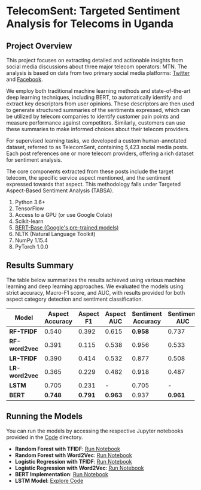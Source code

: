 # TelecomSent: Targeted Sentiment Analysis for Telecoms in Uganda


## Project Overview
This project focuses on extracting detailed and actionable insights from social media discussions about three major telecom operators: MTN. The analysis is based on data from two primary social media platforms: [Twitter](https://twitter.com/) and [Facebook](https://web.facebook.com/).

We employ both traditional machine learning methods and state-of-the-art deep learning techniques, including BERT, to automatically identify and extract key descriptors from user opinions. These descriptors are then used to generate structured summaries of the sentiments expressed, which can be utilized by telecom companies to identify customer pain points and measure performance against competitors. Similarly, customers can use these summaries to make informed choices about their telecom providers.

For supervised learning tasks, we developed a custom human-annotated dataset, referred to as TelecomSent, containing 5,423 social media posts. Each post references one or more telecom providers, offering a rich dataset for sentiment analysis.

The core components extracted from these posts include the target telecom, the specific service aspect mentioned, and the sentiment expressed towards that aspect. This methodology falls under Targeted Aspect-Based Sentiment Analysis (TABSA).

1. Python 3.6+
2. TensorFlow
3. Access to a GPU (or use Google Colab)
4. Scikit-learn
5. [BERT-Base (Google's pre-trained models)](https://github.com/google-research/bert)
6. NLTK (Natural Language Toolkit)
7. NumPy 1.15.4
8. PyTorch 1.0.0

## Results Summary
The table below summarizes the results achieved using various machine learning and deep learning approaches. We evaluated the models using strict accuracy, Macro-F1 score, and AUC, with results provided for both aspect category detection and sentiment classification.

| **Model**        | **Aspect Accuracy** | **Aspect F1** | **Aspect AUC** | **Sentiment Accuracy** | **Sentiment AUC** |
|------------------|---------------------|---------------|----------------|------------------------|-------------------|
| **RF-TFIDF**     | 0.540               | 0.392         | 0.615          | **0.958**              | 0.737             |
| **RF-word2vec**  | 0.391               | 0.115         | 0.538          | 0.956                  | 0.533             |
| **LR-TFIDF**     | 0.390               | 0.414         | 0.532          | 0.877                  | 0.508             |
| **LR-word2vec**  | 0.365               | 0.229         | 0.482          | 0.918                  | 0.487             |
| **LSTM**         | 0.705               | 0.231         | -              | 0.705                  | -                 |
| **BERT**         | **0.748**           | **0.791**     | **0.963**      | 0.937                  | **0.961**         |

## Running the Models
You can run the models by accessing the respective Jupyter notebooks provided in the [Code](https://github.com/davidkabiito/Sentitel/tree/master/Code) directory.

- **Random Forest with TFIDF**: [Run Notebook](https://github.com/davidkabiito/Sentitel/blob/master/Code/random_forest/tfidf/T-ABSA_random_forest_tfidf_model.ipynb)
- **Random Forest with Word2Vec**: [Run Notebook](https://github.com/davidkabiito/Sentitel/blob/master/Code/random_forest/word2vec/T-ABSA_random_forest_word2vec_model.ipynb)
- **Logistic Regression with TFIDF**: [Run Notebook](https://github.com/davidkabiito/Sentitel/blob/master/Code/LR/tfidf/T-ABSA_LR_tfidf_model.ipynb)
- **Logistic Regression with Word2Vec**: [Run Notebook](https://github.com/davidkabiito/Sentitel/blob/master/Code/LR/word2vec/T-ABSA_LR_word2vec_model.ipynb)
- **BERT Implementation**: [Run Notebook](https://github.com/davidkabiito/Sentitel/blob/master/Code/BERT/BERT_SentiTel.ipynb)
- **LSTM Model**: [Explore Code](https://github.com/davidkabiito/Sentitel/tree/master/Code/LSTM)
